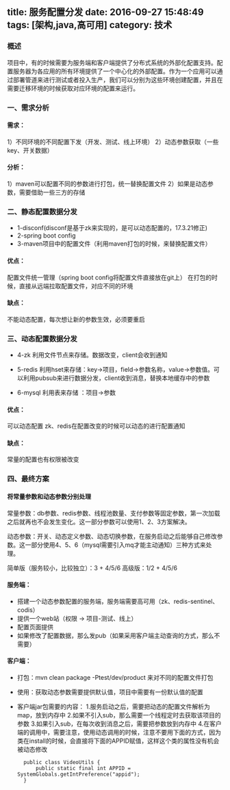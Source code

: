 title: 服务配置分发
date: 2016-09-27 15:48:49
tags: [架构,java,高可用]
category: 技术
---

### 概述

项目中，有的时候需要为服务端和客户端提供了分布式系统的外部化配置支持。配置服务器为各应用的所有环境提供了一个中心化的外部配置。作为一个应用可以通过部署管道来进行测试或者投入生产，我们可以分别为这些环境创建配置，并且在需要迁移环境的时候获取对应环境的配置来运行。


<!--more-->

### 一、需求分析
#### 需求：
1）不同环境的不同配置下发（开发、测试、线上环境）
2）动态参数获取（一些key、开关数据）

#### 分析：
1）maven可以配置不同的参数进行打包，统一替换配置文件
2）如果是动态参数，需要借助一些三方的存储

### 二、静态配置数据分发

* 1-disconf(disconf是基于zk来实现的，是可以动态配置的，17.3.21修正)
* 2-spring boot config
* 3-maven项目中的配置文件（利用maven打包的时候，来替换配置文件）

#### 优点：
配置文件统一管理（spring boot config将配置文件直接放在git上）
在打包的时候，直接从远端拉取配置文件，对应不同的环境

#### 缺点：
不能动态配置，每次想让新的参数生效，必须要重启

### 三、动态配置数据分发

* 4-zk
利用文件节点来存储。数据改变，client会收到通知

* 5-redis
利用hset来存储：key->项目，field->参数名称，value->参数值。可以利用pubsub来进行数据分发，client收到消息，替换本地缓存中的参数

* 6-mysql
利用表来存储 ：项目->参数

#### 优点：
可以动态配置
zk、redis在配置改变的时候可以动态的进行配置通知

#### 缺点：
常量的配置也有权限被改变

### 四、最终方案

#### 将常量参数和动态参数分别处理

常量参数：db参数、redis参数、线程池数量、支付参数等固定参数，第一次加载之后就再也不会发生变化。这一部分参数可以使用1、2、3方案解决。

动态参数：开关、动态定义参数、动态切换参数，在服务启动之后能够自己修改参数。这一部分使用4、5、6（mysql需要引入mq才能主动通知）三种方式来处理。

简单版（服务较小，比较独立）：3 + 4/5/6
高级版：1/2 + 4/5/6

#### 服务端：
* 搭建一个动态参数配置的服务端，服务端需要高可用（zk、redis-sentinel、codis）
* 提供一个web站（权限 -> 项目-测试、线上）
* 配置页面提供
* 如果修改了配置数据，那么发pub（如果采用客户端主动查询的方式，那么不需要）

#### 客户端：
* 打包：mvn clean package -Ptest/dev/product 来对不同的配置文件打包
* 使用：获取动态参数需要提供默认值，项目中需要有一份默认值的配置
* 客户端jar包需要的内容：
	1.服务启动之后，需要把动态的配置文件解析为map，放到内存中
	2.如果不引入sub，那么需要一个线程定时去获取该项目的参数
	3.如果引入sub，在每次收到消息之后，需要把参数放到内存中
	4.在客户端的调用中，需要注意，使用动态调用的时候，注意不要用下面的方式，因为类在install的时候，会直接将下面的APPID赋值，这样这个类的属性没有机会被动态修改

		public class VideoUtils {
		    public static final int APPID = SystemGlobals.getIntPreference("appid");
		}




